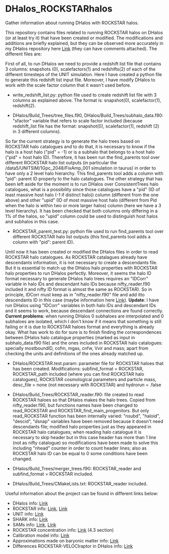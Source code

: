 # DHalos_ROCKSTARhalos
Gather information about running DHalos with ROCKSTAR halos.


This repository contains files related to running ROCKSTAR halos on DHalos (or at least try it) that have been created or modified. The modifications and additions are briefly explained, but they can be observed more accurately in my DHalos repository here [Link](https://github.com/angel-chandro/DHalos) (they can have comments attached). The different files are:

First of all, to run DHalos we need to provide a redshift list file that contains 3 columns: snapshots (0), scalefactors(1) and redshifts(2) of each of the different timesteps of the UNIT simulation. Here I have created a python file to generate this redshift list input file. Moreover, I have modify DHalos to work with the scale factor column that it wasn't used before.

* write_redshift_list.py: python file used to create redshift list file with 3 columns as explained above. The format is: snapshot(0), scalefactor(1), redshift(2).

* DHalos/Build_Trees/tree_files.f90, DHalos/Build_Trees/subhalo_data.f90: "sfactor" variable that refers to scale factor included (because redshift_list file has the format: snapshot(0), scalefactor(1),  redshift (2) in 3 different columns).

So far the current strategy is to generate the halo trees based on ROCKSTAR halo catalogues and to do that, it is necessary to know if the halo is a host halo ("pid" = -1) or is a subhalo that belongs to a host halo ("pid" = host halo ID). Therefore, it has been run the find_parents tool over different ROCKSTAR halo list outputs (in particular the /data5/UNITSIM/1Gpc_2048/FixAmp_001 simulation in taurus) in order to have only a 2 level halo hierarchy. This find_parents tool adds a column with "pid": parent ID property to the halo catalogues.
The other strategy that has been left aside for the moment is to run DHalos over ConsistentTrees halo catalogues, what is a possibility since those catalogues have a "pid" (ID of least massive host halo (-1 if distinct halo)) column (different from the one above) and other "upid" (ID of most massive host halo (different from Pid when the halo is within two or more larger halos) column (here we have a 3 level hierarchy). It has been checked that both columns only differing in a 1% of the halos, so "upid" column could be used to distinguish host halos and subhalos in this case.

* ROCKSTAR_parent_test.py: python file used to run find_parents tool over different ROCKSTAR halo list outputs (this find_parents tool adds a column with "pid": parent ID).

Until now it has been created or modified the DHalos files in order to read ROCKSTAR halo catalogues. As ROCKSTAR catalagues already have descendants information, it is not necessary to create a descendants file. But it is essential to match up the DHalos halo properties with ROCKSTAR halo properties to run DHalos perfectly.
Moreover, it seems the halo ID format necessary to generate DHalos halo trees requires an "IDCorr" variable in halo IDs and descendant halo IDs because nifty_reader.f90 included it and nifty ID format is almost the same as ROCKSTAR). So in principle, IDCorr must keep as in "nifty_reader.f90" file and add itto descendants ID in this case (maybe information here [Link](http://gavo.mpa-garching.mpg.de/Millennium/pages/help/HelpSingleHTML.jsp#identifiers)).
**Update**: I have run DHalos using "IDCorr" variables in both halo IDs and descendant IDs and it seems to work, because descendant connections are found correctly.
**Current problems**: when running DHalos 0 subhaloes are interpolated and 0 subhaloes are isolated, which I don't know if it means that something is still failing or it is due to ROCKSTAR haloes format and everything is already okay. What has work to do for sure is to finish finding the correspondences between DHalos halo catalogue properties (marked as input in subhalo_data.f90 file) and the ones included in ROCKSTAR halo catalogues: specially mostboundID, cofm, mgas, cnfw, Vvir and mass; apart from checking the units and definitions of the ones already matched up. 

* DHalos/ROCKSTAR.test.param: parameter file for ROCKSTAR haloes that has been created.
Modifications: subfind_format = ROCKSTAR, ROCKSTAR_path included (where you can find ROCKSTAR halo catalogues), ROCKSTAR cosmological parameters and particle mass, desc_file = none (not necessary with ROCKSTAR) and hydrorun = .false

* DHalos/Build_Trees/ROCKSTAR_reader.f90: file created to read ROCKSTAR haloes so that DHalos makes the halo trees. Copied from nifty_reader.f90, but functions names have been changed to read_ROCKSTAR and ROCKSTAR_find_main_progenitors. But only read_ROCKSTAR function has been internally varied: "nsubd", "haloid", "descid", "dsnap" variables have been removed because it doesn't need descendants file; modified halo properties just as they appeared in ROCKSTAR halo catalogues; when reading halo catalogue it is necessary to skip header but in this case header has more than 1 line (not as nifty catalogue) so modifications have been made to solve this including "nhead" counter in order to count header lines; also as ROCKSTAR halo ID can be equal to 0 some conditions have been changed.

* DHalos/Build_Trees/merger_trees.f90: ROCKSTAR_reader and subfind_format = ROCKSTAR included.

* DHalos/Build_Trees/CMakeLists.txt: ROCKSTAR_reader included.

Useful information about the project can be found in different links below:
* DHalos info: [Link](https://arxiv.org/pdf/1311.6649.pdf)
* ROCKSTAR info: [Link](https://arxiv.org/pdf/1110.4370.pdf), [Link](https://arxiv.org/pdf/1110.4372.pdf)
* UNIT info: [Link](https://arxiv.org/pdf/1811.02111.pdf)
* SHARK info: [Link](https://arxiv.org/pdf/1807.11180.pdf)
* SAMs info: [Link](https://arxiv.org/pdf/1412.2712.pdf), [Link](https://arxiv.org/pdf/astro-ph/0610031.pdf)
* ROCKSTAR concentration info: [Link](https://arxiv.org/pdf/2007.09012.pdf) (4.3 section)
* Calibration model info: [Link](https://arxiv.org/pdf/2103.01072.pdf)
* Approximations made on baryonic matter info: [Link](https://arxiv.org/pdf/1804.03097.pdf)
* Differences ROCKSTAR-VELOCIraptor in DHalos info: [Link](https://arxiv.org/pdf/2106.12664.pdf)
